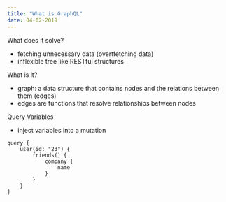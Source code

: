 ```yaml
---
title: "What is GraphQL"
date: 04-02-2019
---
```


What does it solve?
- fetching unnecessary data (overtfetching data)
- inflexible tree like RESTful structures

What is it?
- graph: a data structure that contains nodes and the relations between them (edges)
- edges are functions that resolve relationships between nodes

Query Variables
- inject variables into a mutation

```
query {
    user(id: "23") {
        friends() {
            company {
                name
            }
        }
    }
}
```